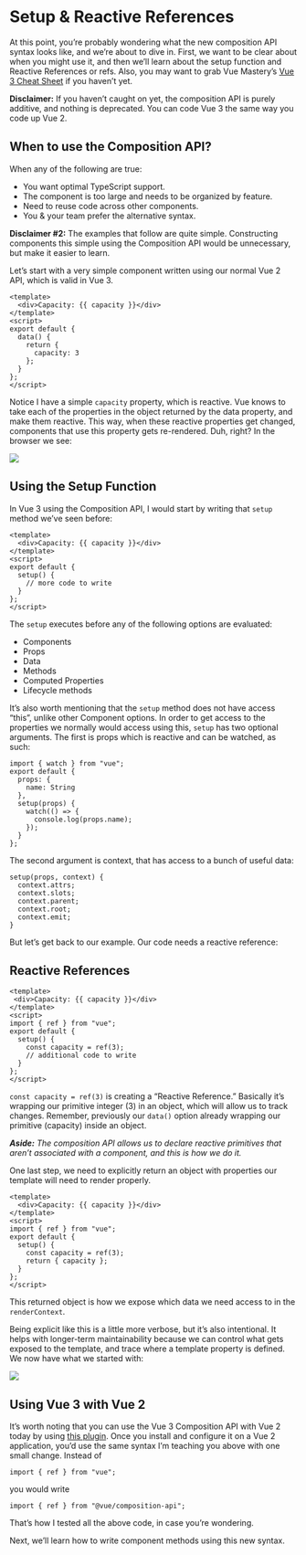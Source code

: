 Setup & Reactive References
===========================

At this point, you’re probably wondering what the new composition API syntax looks like, and we’re about to dive in. First, we want to be clear about when you might use it, and then we’ll learn about the setup function and Reactive References or refs. Also, you may want to grab Vue Mastery’s [Vue 3 Cheat Sheet](https://www.vuemastery.com/vue-3-cheat-sheet) if you haven’t yet.

**Disclaimer:** If you haven’t caught on yet, the composition API is purely additive, and nothing is deprecated. You can code Vue 3 the same way you code up Vue 2.

When to use the Composition API?
--------------------------------

When any of the following are true:

*   You want optimal TypeScript support.
*   The component is too large and needs to be organized by feature.
*   Need to reuse code across other components.
*   You & your team prefer the alternative syntax.

**Disclaimer #2:** The examples that follow are quite simple. Constructing components this simple using the Composition API would be unnecessary, but make it easier to learn.

Let’s start with a very simple component written using our normal Vue 2 API, which is valid in Vue 3.

    <template>
      <div>Capacity: {{ capacity }}</div>
    </template>
    <script>
    export default {
      data() {
        return {
          capacity: 3
        };
      }
    };
    </script>
    

Notice I have a simple `capacity` property, which is reactive. Vue knows to take each of the properties in the object returned by the data property, and make them reactive. This way, when these reactive properties get changed, components that use this property gets re-rendered. Duh, right? In the browser we see:

![](https://firebasestorage.googleapis.com/v0/b/vue-mastery.appspot.com/o/flamelink%2Fmedia%2F1570469941666_01-browser.jpg?alt=media&token=9c8eecfd-cb4a-43b5-98e0-cccd02ffe23d)

Using the Setup Function
------------------------

In Vue 3 using the Composition API, I would start by writing that `setup` method we’ve seen before:

    <template>
      <div>Capacity: {{ capacity }}</div>
    </template>
    <script>
    export default {
      setup() {
        // more code to write
      }
    };
    </script>
    

The `setup` executes before any of the following options are evaluated:

*   Components
*   Props
*   Data
*   Methods
*   Computed Properties
*   Lifecycle methods

It’s also worth mentioning that the `setup` method does not have access “this”, unlike other Component options. In order to get access to the properties we normally would access using this, `setup` has two optional arguments. The first is props which is reactive and can be watched, as such:

    import { watch } from "vue";
    export default {
      props: {
        name: String
      },
      setup(props) {
        watch(() => {
          console.log(props.name);
        });
      }
    };
    

The second argument is context, that has access to a bunch of useful data:

    setup(props, context) {
      context.attrs;
      context.slots;
      context.parent;
      context.root;
      context.emit;
    }
    

But let’s get back to our example. Our code needs a reactive reference:

Reactive References
-------------------

    <template>
     <div>Capacity: {{ capacity }}</div>
    </template>
    <script>
    import { ref } from "vue";
    export default {
      setup() {
        const capacity = ref(3);
        // additional code to write
      }
    };
    </script>
    

`const capacity = ref(3)` is creating a “Reactive Reference.” Basically it’s wrapping our primitive integer (3) in an object, which will allow us to track changes. Remember, previously our `data()` option already wrapping our primitive (capacity) inside an object.

_**Aside:**_ _The composition API allows us to declare reactive primitives that aren’t associated with a component, and this is how we do it._

One last step, we need to explicitly return an object with properties our template will need to render properly.

    <template>
      <div>Capacity: {{ capacity }}</div>
    </template>
    <script>
    import { ref } from "vue";
    export default {
      setup() {
        const capacity = ref(3);
        return { capacity };
      }
    };
    </script>
    

This returned object is how we expose which data we need access to in the `renderContext`.

Being explicit like this is a little more verbose, but it’s also intentional. It helps with longer-term maintainability because we can control what gets exposed to the template, and trace where a template property is defined. We now have what we started with:

![](https://firebasestorage.googleapis.com/v0/b/vue-mastery.appspot.com/o/flamelink%2Fmedia%2F1570469941666_01-browser.jpg?alt=media&token=9c8eecfd-cb4a-43b5-98e0-cccd02ffe23d)

Using Vue 3 with Vue 2
----------------------

It’s worth noting that you can use the Vue 3 Composition API with Vue 2 today by using [this plugin](https://github.com/vuejs/composition-api). Once you install and configure it on a Vue 2 application, you’d use the same syntax I’m teaching you above with one small change. Instead of

    import { ref } from "vue";
    

you would write

    import { ref } from "@vue/composition-api";
    

That’s how I tested all the above code, in case you’re wondering.

Next, we’ll learn how to write component methods using this new syntax.
